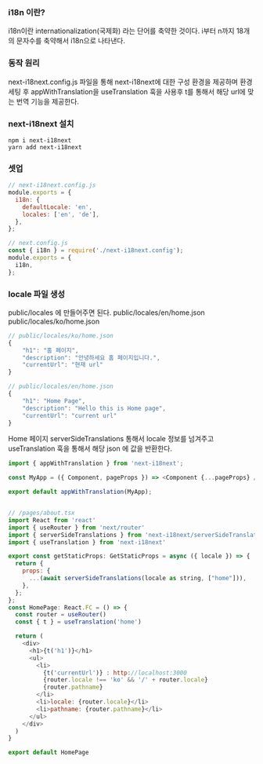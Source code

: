 ### i18n 이란?

i18n이란 internationalization(국제화) 라는 단어를 축약한 것이다. i부터 n까지 18개의 문자수를 축약해서 i18n으로 나타낸다.

### 동작 원리

next-i18next.config.js 파일을 통해 next-i18next에 대한 구성 환경을 제공하며 환경 세팅 후 appWithTranslation을 useTranslation 훅을 사용후 t를 통해서 해당 url에 맞는 번역 기능을 제공한다.

### next-i18next 설치

```
npm i next-i18next
yarn add next-i18next
```

### 셋업

```js
// next-i18next.config.js
module.exports = {
  i18n: {
    defaultLocale: 'en',
    locales: ['en', 'de'],
  },
};
```

```js
// next.config.js
const { i18n } = require('./next-i18next.config');
module.exports = {
  i18n,
};
```

### locale 파일 생성

public/locales 에 만들어주면 된다.
public/locales/en/home.json
public/locales/ko/home.json

```js
// public/locales/ko/home.json
{
    "h1": "홈 페이지",
    "description": "안녕하세요 홈 페이지입니다.",
    "currentUrl": "현재 url"
}

// public/locales/en/home.json
{
    "h1": "Home Page",
    "description": "Hello this is Home page",
    "currentUrl": "current url"
}
```

Home 페이지
serverSideTranslations 통해서 locale 정보를 넘겨주고
useTranslation 훅을 통해서 해당 json 에 값을 반환한다.

```js
import { appWithTranslation } from 'next-i18next';

const MyApp = ({ Component, pageProps }) => <Component {...pageProps} />;

export default appWithTranslation(MyApp);
```

```js

// /pages/about.tsx
import React from 'react'
import { useRouter } from 'next/router'
import { serverSideTranslations } from 'next-i18next/serverSideTranslations'
import { useTranslation } from 'next-i18next'

export const getStaticProps: GetStaticProps = async ({ locale }) => {
  return {
    props: {
      ...(await serverSideTranslations(locale as string, ["home"])),
    },
  };
};
const HomePage: React.FC = () => {
  const router = useRouter()
  const { t } = useTranslation('home')

  return (
    <div>
      <h1>{t('h1')}</h1>
      <ul>
        <li>
          {t('currentUrl')} : http://localhost:3000
          {router.locale !== 'ko' && '/' + router.locale}
          {router.pathname}
        </li>
        <li>locale: {router.locale}</li>
        <li>pathname: {router.pathname}</li>
      </ul>
    </div>
  )
}

export default HomePage
```
